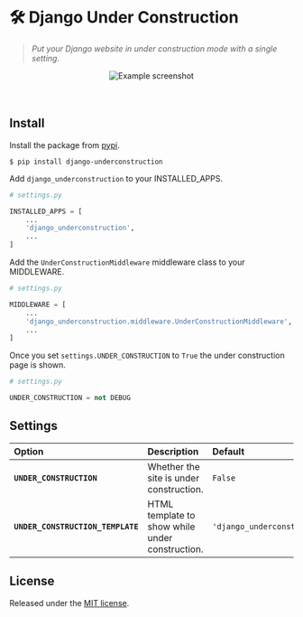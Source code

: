 # 🛠️ Django Under Construction

> *Put your Django website in under construction mode with a single setting.*

<div align="center">
	<div>
		<img src="media/screenshot.png" alt="Example screenshot">
	</div>
	<br>
	<br>
</div>

## Install

Install the package from [pypi](https://pypi.org/project/django-underconstruction/).

```
$ pip install django-underconstruction
```

Add `django_underconstruction` to your INSTALLED_APPS.

```python
# settings.py

INSTALLED_APPS = [
    ...
    'django_underconstruction',
    ...
]
```

Add the `UnderConstructionMiddleware` middleware class to your MIDDLEWARE.

```python
# settings.py

MIDDLEWARE = [
    ...
    'django_underconstruction.middleware.UnderConstructionMiddleware',
    ...
]
```

Once you set `settings.UNDER_CONSTRUCTION` to `True` the under construction page is shown.

```python
# settings.py

UNDER_CONSTRUCTION = not DEBUG
```

## Settings

| Option                            | Description                                     | Default        |
| :-------------------------------- | :---------------------------------------------- | :------------- |
| **`UNDER_CONSTRUCTION`**          | Whether the site is under construction.         | `False`    |
| **`UNDER_CONSTRUCTION_TEMPLATE`** | HTML template to show while under construction. | `'django_underconstruction/construction.html'`    |


## License

Released under the [MIT license](https://github.com/koenwoortman/django-underconstruction/blob/main/LICENSE).
